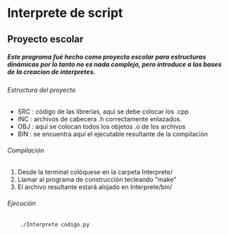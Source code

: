 Interprete de script
=====================

Proyecto escolar
------------------


##### Este programa fué hecho como proyecto escolar para estructuras dinámicas por lo tanto no es nada complejo, pero introduce a las bases de la creacion de interpretes.

###### Estructura del proyecto
* SRC : código de las librerías, aquí se debe colocar los .cpp
* INC : archivos de cabecera .h correctamente enlazados.
* OBJ : aquí se colocan todos los objetos .o de los archivos
* BIN : se encuentra aquí el ejecutable resultante de la compilación

###### Compilación
1. Desde la terminal colóquese en la carpeta Interprete/
2. Llamar al programa de construcción tecleando "make"
3. El archivo resultante estará alojado en Interprete/bin/

###### Ejecución
```bash
	./Interprete codigo.py
```
